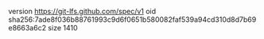 version https://git-lfs.github.com/spec/v1
oid sha256:7ade8f036b88761993c9d6f0651b580082faf539a94cd310d8d7b69e8663a6c2
size 1410
